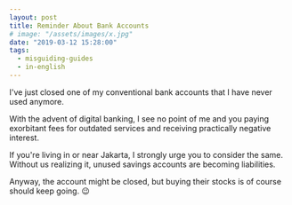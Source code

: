 ```yaml
---
layout: post
title: Reminder About Bank Accounts
# image: "/assets/images/x.jpg"
date: "2019-03-12 15:28:00"
tags:
  - misguiding-guides
  - in-english
---
```


I've just closed one of my conventional bank accounts that I have never used anymore.

With the advent of digital banking, I see no point of me and you paying exorbitant fees for outdated services and receiving practically negative interest.

If you're living in or near Jakarta, I strongly urge you to consider the same. Without us realizing it, unused savings accounts are becoming liabilities.

Anyway, the account might be closed, but buying their stocks is of course should keep going. 😉
